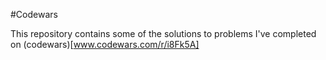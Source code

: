 #Codewars

This repository contains some of the solutions to problems I've completed on (codewars)[www.codewars.com/r/i8Fk5A]
